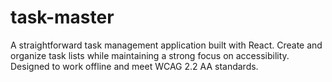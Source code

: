 # task-master
A straightforward task management application built with React. Create and organize task lists while maintaining a strong focus on accessibility. Designed to work offline and meet WCAG 2.2 AA standards.
